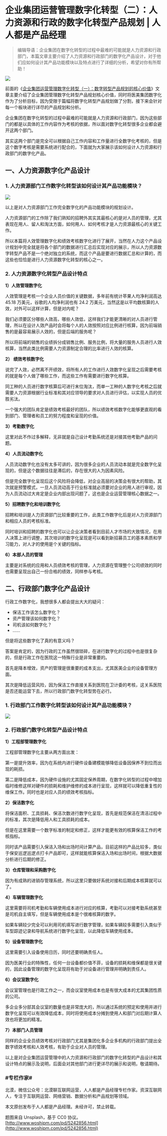# 企业集团运营管理数字化转型（二）：人力资源和行政的数字化转型产品规划 | 人人都是产品经理
> 编辑导语：企业集团在数字化转型的过程中最难的可能就是人力资源和行政部门，本篇文章主要介绍了人力资源和行政部门的数字化产品设计，对于他们应如何设计其产品功能模块以及特点进行了详细的分析，希望对你有所帮助！

![](https://image.yunyingpai.com/wp/2021/12/9LXoTl9GWZTH0rDvgjig.jpg)

前面的《[企业集团运营管理数字化转型（一）：数字转型产品规划的核心价值](http://www.woshipm.com/it/5239957.html)》文章主要介绍了企业集团管理数字化转型产品规划核心价值，同时将医美集团数字化作为了分析目标，因为受限于篇幅将数字化转型产品规划做了分割，接下来会针对每一个板块进行详尽的产品规划和分析。

企业集团在数字化转型的过程中最难的可能就是人力资源和行政部门，因为这些部门的都是以具体的工作内容作为考核的依据，所以面对数字化转型很多企业都会避开这两个部门。

其实这两个部门是完全可以根据自己工作内容和工作量进行全数字化考核的，但是这个数字考核是需要系统进行配合的，下面就为大家展示该如何设计人力资源和行政部门的数字化产品。

## 一、人力资源数字化产品设计

### 1. 人力资源部门工作数字化转型该如何设计其产品功能模块？

![](http://image.woshipm.com/wp-files/2021/12/1bUNLcA9DhkPUllOWymA.png)

以上是对人力资源部门工作完全数字化的产品功能模块的规划设计。

人力资源部门的工作除了我们熟知的招聘外其实其最核心的是对人员的管理，尤其表现在用人、留人和淘汰方面，如何用人、如何考核才是人力资源最核心的关键工作。

所以本篇将人效管理数字化和绩效考核数字化进行了展开，当然在人力这个产品设计规划中完全就是将各个部门的数据进行汇总后实现对应的展示，所以人力资源数字转型产品不是一个绝对独立的系统，而这个产品是要进行数据汇总和计算的，而这些也恰恰是进行人力资源数字化转型的核心之一。

### 2. 人力资源数字化转型产品设计特点

**1）人效管理数字化**

人效管理是考核一个企业人员价值的关键数据，多年前有统计苹果人均净利润高达 45.18 万美元，谷歌的人均净利润也有 24.2 万美元，当然这是以平均数核算的人效，对外可以这样计算，但是对内呢？

我们必须要区分哪些人效高，哪些人效低，这样我们才能更清晰的对人员进行管理，所以在设计人效产品时会将每个人的人效按照对应比例进行核算，因为前端销售的是最容易展示人效的，但是后端的服务呢？

所以将前端的销售的业绩拆分成销售比例、服务比例，将大量的服务人员进行人效核算，当然此类比例需要人力资源制定合理的比率进行人效的核算。

**2） 绩效考核数字化**

说完了人效，必然离不开绩效，将所有人的工作进行人效数字化呈现之后需要考核的就是每个人做了哪些工作，而这些工作有需要进行数字化核算。

同工种的人员进行数字核算后可进行末位淘汰，而单一工种的人数字化考核之后就需要人力资源根据行业标准和其对应领导的要求对人员进行评估，以实现人员的优胜劣汰。

一个强大的团队肯定是绩效考核最好的团队，所以绩效考核数字化能够更直观的看到部门、管理者和员工的努力程度和呈现的价值。

**3）考勤数字化**

这里对此不作过多解释，无非就是自己设计考勤系统还是对接其他考勤产品的问题。

**4）人员流动数字化**

人员流动数字化也没有太多可讲的，因为很多企业的人员流动本就是完全数字化呈现的，但是这个数据往往是滞后的，存在很大的人为因素风险。

但是完全数字化呈现后这个风险将会降低，对企业高层的决策会有很大的帮助，其次就是预警模式，一旦人员流动高于行业标准就必须要对企业的用人进行审视，因为人员流动过大肯定是企业内部出现问题了，这也是企业运营管理核心数据之一。

**5）招聘数字化和培训数字化**

招聘和培训是人力资源部门比较重要的工作，此类工作数字化后是对人力资源部门和相应人员的考核标准。

同时培训和招聘的数字化也可以让企业决策者看到目前人才市场的大致情况，在用人决策上进行调整，其次培训的数字化呈现是可以看到新招募员工的基本素质和学习能力，对人才的使用是个关键的指标。

**6）本部人员的管理**

主要是对系统的应用和人员绩效考核的管理，人力资源在管理整个公司绩效的同时也需要呈现出自己一份合格的绩效，同样参与考核。

## 二、行政部门数字化产品设计

行政工作数字化，我想很多人都会提出大大的疑问：

-   保洁工作该怎么数字化？
-   资产管理该如何数字化？
-   司机该如何数字化？
-   ……

但是将这些数字化了真的有意义吗？

答案是肯定的，因为行政的工作虽然很琐碎，在进行数字化的过程中也是很复杂的，但是行政工作在医院这一特殊行业是非常重要的。

首先是降本增效，资产的管理是很重要的成本支出，尤其医美企业的设备管理方面。

其次是降低运营风险，因为保洁工作直接关系到医院在卫计委的考核，这关系医院是否还能运营下去，所以行政部门数字化转型势在必行。

### 1. 行政部门工作数字化转型该如何设计其产品功能模块？

![](http://image.woshipm.com/wp-files/2021/12/Q58MmFse3f1NEPqbkXvT.png)

### 2. 行政部门数字化转型产品设计特点

**1）工程部管理数字化**

工程部管理数字化主要从两方面出发：

第一是提升效率，因为在系统内进行硬件设备建模能够降低设备因保养不到位而出现的耗损。

第二是降低成本，因为硬件设施的尤其固定保养周期，在数字化转型的过程中增加临时维修这样对硬件的损耗和维护维修的成本进行呈现，这样就可以降低重复性的维保工作。同时也是对应人员的绩效考核指标。

**2）保洁数字化**

将保洁面积、工具损耗、保洁次数进行数字化呈现，首先是规范保洁在清洁过程中的标准，其次是降低用人和工具损耗的成本。

但是在这里需要一个数字标准的制定和修正，这样才能更有效的核算保洁工作的考核指标。

同时该产品需要引入保洁入场和出场时间计算产品，目前这样的产品比较多，类似于保安巡逻巡逻点打卡产品即可，这样就能核算保洁入场和出场时间，根据大数据分析进行后期的修正。

**3）仓库管理和采购数字化**

因为有成熟的进销存管理系统，所以这里只要做好系统对接和后期成本核算就可以了。

**4）车辆管理数字化**

这里需要将司机考勤和车辆使用成本进行对应的核算，考勤可以对接考勤系统甚至是司机自主填写，但是车辆使用成本是个很难核算的数字。

如果车辆较少完全可以利用司机填写进行数字管理，如果车辆较多需要引入类似于车型踪迹记录和导航系统进行数字化呈现，以此降低车辆使用成本。

**5）设备管理数字化**

这里需要引入设备使用日历，同时还要明确责任人。

因为医美行业的特殊性，任何一台设备都价值不菲，设备的损耗和维保都是很关键的，因此设备管理的数字化呈现将有助于对设备进行管理并明确到责任人。

**6）会议室数字化**

会议室管理也是行政工作之一，而会议室使用成本也是有很大成本的尤其集团性质的公司。

多企业多分部其会议室的数量也是非常庞大的，所以通过系统的预定和使用并进行数字化呈现可以有效降低成本，同时将使用成本分摊到使用人和部门对后期计算人效也将更加的精准。

**7）本部门人员管理**

同样的企业全员绩效考核对行政部门尤其是集团化多企业多机构的行政部门提出全数字绩效考核和人效考核，有助于企业对人员的管理。

以上是对企业集团运营管理中的人力资源和行政部门的数字化转型的产品设计和其设计特点的展示及说明，后面会对其他部门进行更详尽的展示和说明，敬请期待。

### #专栏作家#

北漠，微信公众号：北漠聊互联网运营，人人都是产品经理专栏作家。资深互联网人，专注于互联网运营、网络营销、数据分析和产品规划等领域。

本文原创发布于人人都是产品经理。未经许可，禁止转载。

题图来自 Unsplash，基于 CC0 协议。 
 [http://www.woshipm.com/pd/5242856.html](http://www.woshipm.com/pd/5242856.html)
